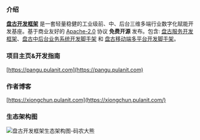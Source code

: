### 介绍

[**盘古开发框架**](https://pangu.pulanit.com) 是一套轻量稳健的工业级前、中、后台三维多端行业数字化赋能开发基座。基于商业友好的 [Apache-2.0](https://www.apache.org/licenses/LICENSE-2.0) 协议 **免费开源** 发布。包含: [盘古服务开发框架](https://pangu.pulanit.com/docs/intro)、[盘古中后台业务系统开发脚手架](https://pangu.pulanit.com/admin/intro) 和 [盘古移动端多平台开发脚手架](https://pangu.pulanit.com/app/intro)。

### 项目主页&开发指南

[https://pangu.pulanit.com](https://pangu.pulanit.com)
### 作者博客
[https://xiongchun.pulanit.com](https://xiongchun.pulanit.com/)

### 生态架构图
![盘古开发框架生态架构图-码农大熊](https://gitcode.net/pulanos/pangu-framework/-/raw/master/docs/resources/doc/34-pangu-framework.png)